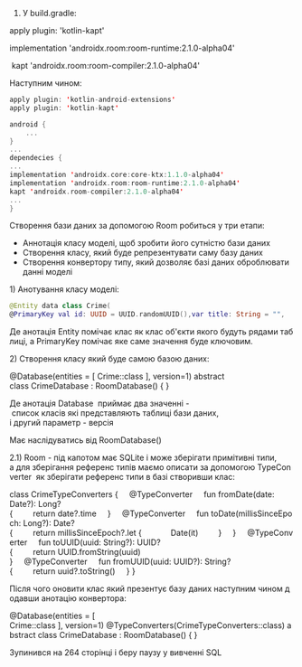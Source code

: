 1.  У build.gradle: 
    
apply plugin: 'kotlin-kapt' 

implementation 'androidx.room:room-runtime:2.1.0-alpha04' 

 kapt 'androidx.room:room-compiler:2.1.0-alpha04' 

Наступним чином:

```kotlin
apply plugin: 'kotlin-android-extensions'
apply plugin: 'kotlin-kapt'

android {
	...
}
...
dependecies {
...
implementation 'androidx.core:core-ktx:1.1.0-alpha04'
implementation 'androidx.room:room-runtime:2.1.0-alpha04'
kapt 'androidx.room-compiler:2.1.0-alpha04'
...
}
```
Створення бази даних за допомогою Room робиться у три етапи:
* Аннотація класу моделі, щоб зробити його сутністю бази даних
* Створення класу, який буде репрезентувати саму базу даних
* Створення конвертору типу, який дозволяє базі даних оброблювати данні моделі

1) Анотування класу моделі: 

```kotlin
@Entity data class Crime(
@PrimaryKey val id: UUID = UUID.randomUUID(),var title: String = "",                                                         var date: Date = Date(),                                                         var isSolved: Boolean = false,                                                         var requiresPolice: Boolean = false) 
```



Де анотація Entity помічає клас як клас об'єкти якого будуть рядами таблиці, а PrimaryKey помічає яке саме значення буде ключовим. 

2) Створення класу який буде самою базою даних: 

@Database(entities = [ Crime::class ], version=1) abstract class CrimeDatabase : RoomDatabase() { } 

Де анотація Database  приймає два значенні - список класів які представляють таблиці бази даних, і другий параметр - версія 

Має наслідуватись від RoomDatabase() 

2.1) Room - під капотом має SQLite і може зберігати примітивні типи, а для зберігання референс типів маємо описати за допомогою TypeConverter  як зберігати референс типи в базі створивши клас: 

class CrimeTypeConverters {     @TypeConverter     fun fromDate(date: Date?): Long? {         return date?.time     }     @TypeConverter     fun toDate(millisSinceEpoch: Long?): Date? {         return millisSinceEpoch?.let {             Date(it)         }     }     @TypeConverter     fun toUUID(uuid: String?): UUID? {         return UUID.fromString(uuid)     }     @TypeConverter     fun fromUUID(uuid: UUID?): String? {         return uuid?.toString()     } } 

Після чого оновити клас який презентує базу даних наступним чином додавши анотацію конвертора: 

@Database(entities = [ Crime::class ], version=1) @TypeConverters(CrimeTypeConverters::class) abstract class CrimeDatabase : RoomDatabase() { } 

Зупинився на 264 сторінці і беру паузу у вивченні SQL
